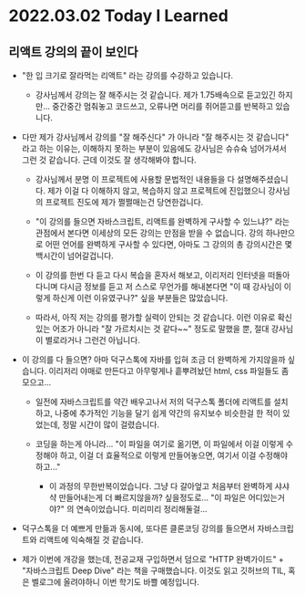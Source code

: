 # 2022.03.02 Today I Learned

## 리액트 강의의 끝이 보인다

- "한 입 크기로 잘라먹는 리액트" 라는 강의를 수강하고 있습니다.

  - 강사님께서 강의는 잘 해주시는 것 같습니다. 제가 1.75배속으로 듣고있긴 하지만... 중간중간 멈춰놓고 코드쓰고, 오류나면 머리를 쥐어뜯고를 반복하고 있습니다.

- 다만 제가 강사님께서 강의를 "잘 해주신다" 가 아니라 "잘 해주시는 것 같습니다" 라고 하는 이유는, 이해하지 못하는 부분이 있음에도 강사님은 슈슈슉 넘어가셔서 그런 것 같습니다. 근데 이것도 잘 생각해봐야 합니다.

  - 강사님께서 분명 이 프로젝트에 사용할 문법적인 내용들을 다 설명해주셨습니다. 제가 이걸 다 이해하지 않고, 복습하지 않고 프로젝트에 진입했으니 강사님의 프로젝트 진도에 제가 쩔쩔매는건 당연한겁니다.

  - "이 강의를 들으면 자바스크립트, 리액트를 완벽하게 구사할 수 있느냐?" 라는 관점에서 본다면 이세상의 모든 강의는 만점을 받을 수 없습니다. 강의 하나만으로 어떤 언어를 완벽하게 구사할 수 있다면, 아마도 그 강의의 총 강의시간은 몇백시간이 넘어갈겁니다.

  - 이 강의를 한번 다 듣고 다시 복습을 혼자서 해보고, 이리저리 인터넷을 떠돌아다니며 다시금 정보를 듣고 저 스스로 무언가를 해내본다면 "이 때 강사님이 이렇게 하신게 이런 이유였구나?" 싶을 부분들은 많았습니다.

  - 따라서, 아직 저는 강의를 평가할 실력이 안되는 것 같습니다. 이런 이유로 확신있는 어조가 아니라 "잘 가르치시는 것 같다~~" 정도로 말했을 뿐, 절대 강사님이 별로라거나 그런건 아닙니다.

- 이 강의를 다 들으면? 아마 덕구스톡에 자바를 입혀 조금 더 완벽하게 가지않을까 싶습니다. 이리저리 야매로 만든다고 아무렇게나 흩뿌려놨던 html, css 파일들도 좀 모으고...

  - 일전에 자바스크립트를 약간 배우고나서 저의 덕구스톡 폴더에 리액트를 설치하고, 나중에 추가적인 기능을 달기 쉽게 약간의 유지보수 비슷한걸 한 적이 있었는데, 정말 시간이 많이 걸렸습니다.

  - 코딩을 하는게 아니라... "이 파일을 여기로 옮기면, 이 파일에서 이걸 이렇게 수정해야 하고, 이걸 더 효율적으로 이렇게 만들어놓으면, 여기서 이걸 수정해야 하고..."

    - 이 과정의 무한반복이었습니다. 그냥 다 갈아엎고 처음부터 완벽하게 샤샤샥 만들어내는게 더 빠르지않을까? 싶을정도로... "이 파일은 어디있는거야?" 의 연속이었습니다. 미리미리 정리해둘걸...

- 덕구스톡을 더 예쁘게 만듦과 동시에, 또다른 클론코딩 강의를 들으면서 자바스크립트와 리액트에 익숙해질 것 같습니다.

- 제가 이번에 개강을 했는데, 전공교재 구입하면서 덤으로 "HTTP 완벽가이드" + "자바스크립트 Deep Dive" 라는 책을 구매했습니다. 이것도 읽고 깃허브의 TIL, 혹은 벨로그에 올려야하니 이번 학기도 바쁠 예정입니다.
